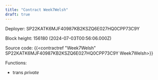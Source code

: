 ```yaml
---
title: "Contract Week7Welsh"
draft: true
---
```

Deployer: SP22KATK6MJF40987KB2KSZQ6E027HQ0CPP73C9Y


 



Block height: 156180 (2024-07-03T00:56:06.000Z)

Source code: {{<contractref "Week7Welsh" SP22KATK6MJF40987KB2KSZQ6E027HQ0CPP73C9Y Week7Welsh>}}

Functions:

* trans _private_

